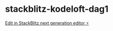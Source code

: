 # stackblitz-kodeloft-dag1

[Edit in StackBlitz next generation editor ⚡️](https://stackblitz.com/~/github.com/Kodealex/stackblitz-kodeloft-dag1)